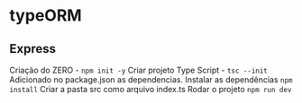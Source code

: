 # typeORM

## Express

Criação do ZERO - `npm init -y` 
Criar projeto Type Script - `tsc --init`
Adicionado no package.json as dependencias.
Instalar as dependências `npm install`
Criar a pasta src como arquivo index.ts
Rodar o projeto `npm run dev`